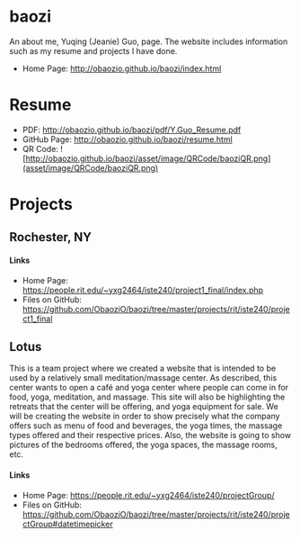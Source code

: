 # baozi
An about me, Yuqing (Jeanie) Guo, page. The website includes information such as my resume and projects I have done.

- Home Page: http://obaozio.github.io/baozi/index.html

# Resume
- PDF: http://obaozio.github.io/baozi/pdf/Y.Guo_Resume.pdf
- GitHub Page: http://obaozio.github.io/baozi/resume.html
- QR Code: ![http://obaozio.github.io/baozi/asset/image/QRCode/baoziQR.png](asset/image/QRCode/baoziQR.png)

# Projects
## Rochester, NY
#### Links
- Home Page: https://people.rit.edu/~yxg2464/iste240/project1_final/index.php
- Files on GitHub: https://github.com/ObaoziO/baozi/tree/master/projects/rit/iste240/project1_final


## Lotus
This is a team project where we created a website that is intended to be used by a relatively small meditation/massage center. As described, this center wants to open a café and yoga center where people can come in for food, yoga, meditation, and massage. This site will also be highlighting the retreats that the center will be offering, and yoga equipment for sale. We will be creating the website in order to show precisely what the company offers such as menu of food and beverages, the yoga times, the massage types offered and their respective prices. Also, the website is going to show pictures of the bedrooms offered, the yoga spaces, the massage rooms, etc.

#### Links
<!-- http://obaozio.github.io/baozi/projects/rit/iste240/groupProject/index.php GitHub Pages do NOT support php pages -->
- Home Page: https://people.rit.edu/~yxg2464/iste240/projectGroup/
- Files on GitHub: https://github.com/ObaoziO/baozi/tree/master/projects/rit/iste240/projectGroup#datetimepicker
